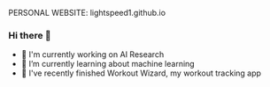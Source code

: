 PERSONAL WEBSITE: lightspeed1.github.io

### Hi there 👋

- 🔭 I'm currently working on AI Research
- 🌱 I’m currently learning about machine learning
- 🏁 I've recently finished Workout Wizard, my workout tracking app
<!-- - 👯 I’m looking to collaborate on ...
- 🤔 I’m looking for help with ...
- ⚡ Fun fact: ... -->
